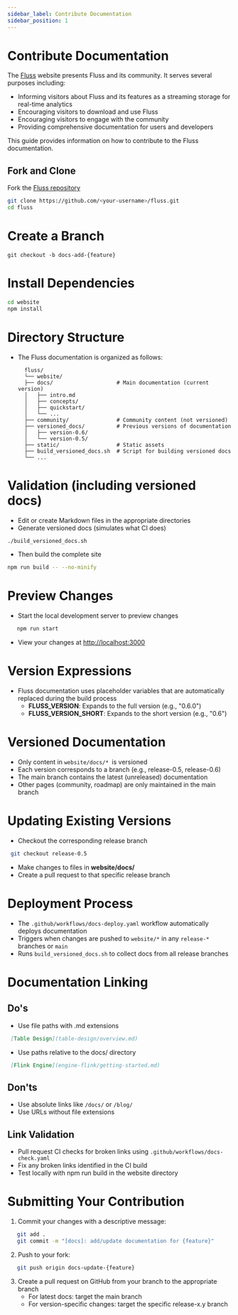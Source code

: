 ```yaml
---
sidebar_label: Contribute Documentation
sidebar_position: 1
---
```


<!--
 Copyright (c) 2025 Alibaba Group Holding Ltd.

 Licensed under the Apache License, Version 2.0 (the "License");
 you may not use this file except in compliance with the License.
 You may obtain a copy of the License at

      http://www.apache.org/licenses/LICENSE-2.0

 Unless required by applicable law or agreed to in writing, software
 distributed under the License is distributed on an "AS IS" BASIS,
 WITHOUT WARRANTIES OR CONDITIONS OF ANY KIND, either express or implied.
 See the License for the specific language governing permissions and
 limitations under the License.
-->

# Contribute Documentation

The [Fluss](https://alibaba.github.io/fluss-docs/) website presents Fluss and its community. It serves several purposes including:

* Informing visitors about Fluss and its features as a streaming storage for real-time analytics
* Encouraging visitors to download and use Fluss
* Encouraging visitors to engage with the community
* Providing comprehensive documentation for users and developers

This guide provides information on how to contribute to the Fluss documentation.

## Fork and Clone
Fork the [Fluss repository](https://github.com/alibaba/fluss)
    
``` bash
git clone https://github.com/<your-username>/fluss.git
cd fluss
```

# Create a Branch
    git checkout -b docs-add-{feature}

# Install Dependencies
   ```bash
   cd website
   npm install
   ```

# Directory Structure
- The Fluss documentation is organized as follows:
   ```
     fluss/
     └── website/
     ├── docs/                    # Main documentation (current version)
     │   ├── intro.md
     │   ├── concepts/
     │   ├── quickstart/
     │   └── ...
     ├── community/               # Community content (not versioned)
     ├── versioned_docs/          # Previous versions of documentation
     │   ├── version-0.6/
     │   └── version-0.5/
     ├── static/                  # Static assets
     ├── build_versioned_docs.sh  # Script for building versioned docs
     └── ...
   ```
# Validation (including versioned docs)
- Edit or create Markdown files in the appropriate directories
- Generate versioned docs (simulates what CI does)
```bash
./build_versioned_docs.sh
```

- Then build the complete site
``` bash
npm run build -- --no-minify
```
  
# Preview Changes
- Start the local development server to preview changes
```bash
   npm run start
```
- View your changes at [http://localhost:3000](http://localhost:3000)


# Version Expressions
   - Fluss documentation uses placeholder variables that are automatically replaced during the build process
     - **FLUSS_VERSION**: Expands to the full version (e.g., "0.6.0")
     - **FLUSS_VERSION_SHORT**: Expands to the short version (e.g., "0.6")

# Versioned Documentation
   - Only content in `website/docs/* `is versioned
   - Each version corresponds to a branch (e.g., release-0.5, release-0.6)
   - The main branch contains the latest (unreleased) documentation
   - Other pages (community, roadmap) are only maintained in the main branch

# Updating Existing Versions
   - Checkout the corresponding release branch
   ``` bash
    git checkout release-0.5
   ```
  - Make changes to files in **website/docs/**
  - Create a pull request to that specific release branch

# Deployment Process

   - The `.github/workflows/docs-deploy.yaml` workflow automatically deploys documentation
   - Triggers when changes are pushed to `website/*` in any `release-*` branches or `main`
   - Runs `build_versioned_docs.sh` to collect docs from all release branches

# Documentation Linking

## Do's

   - Use file paths with .md extensions
   ``` markdown
    [Table Design](table-design/overview.md)
   ```

   - Use paths relative to the docs/ directory
   ``` markdown
    [Flink Engine](engine-flink/getting-started.md)
   ```


## Don'ts

   - Use absolute links like `/docs/` or `/blog/`
   - Use URLs without file extensions

## Link Validation

   - Pull request CI checks for broken links using `.github/workflows/docs-check.yaml`
   - Fix any broken links identified in the CI build
   - Test locally with npm run build in the website directory

# Submitting Your Contribution

1. Commit your changes with a descriptive message:
```bash
   git add .
   git commit -m "[docs]: add/update documentation for {feature}"
```
2. Push to your fork:
```bash
   git push origin docs-update-{feature}
```
3. Create a pull request on GitHub from your branch to the appropriate branch
    - For latest docs: target the main branch
    - For version-specific changes: target the specific release-x.y branch